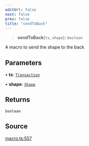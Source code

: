 ```yaml
---
editUrl: false
next: false
prev: false
title: "sendToBack"
---
```


> **sendToBack**(`tx`, `shape`): `boolean`

A macro to send the shape to the back

## Parameters

• **tx**: [`Transaction`](/api-core/classes/transaction/)

• **shape**: [`Shape`](/api-core/classes/shape/)

## Returns

`boolean`

## Source

[macro.ts:557](https://github.com/dgmjs/dgmjs/blob/main/packages/core/src/macro.ts#L557)
